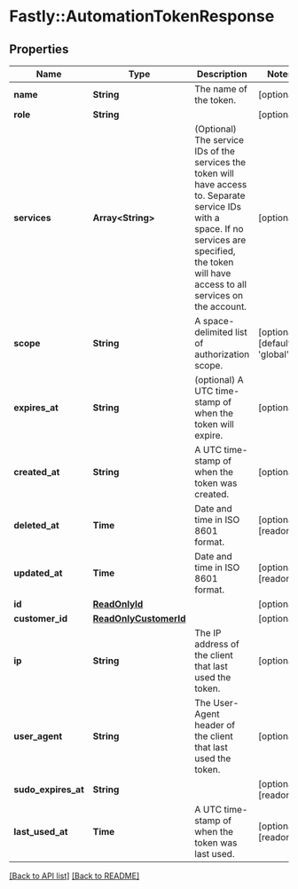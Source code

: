 # Fastly::AutomationTokenResponse

## Properties

| Name | Type | Description | Notes |
| ---- | ---- | ----------- | ----- |
| **name** | **String** | The name of the token. | [optional] |
| **role** | **String** |  | [optional] |
| **services** | **Array&lt;String&gt;** | (Optional) The service IDs of the services the token will have access to. Separate service IDs with a space. If no services are specified, the token will have access to all services on the account.  | [optional] |
| **scope** | **String** | A space-delimited list of authorization scope. | [optional][default to &#39;global&#39;] |
| **expires_at** | **String** | (optional) A UTC time-stamp of when the token will expire. | [optional] |
| **created_at** | **String** | A UTC time-stamp of when the token was created. | [optional] |
| **deleted_at** | **Time** | Date and time in ISO 8601 format. | [optional][readonly] |
| **updated_at** | **Time** | Date and time in ISO 8601 format. | [optional][readonly] |
| **id** | [**ReadOnlyId**](ReadOnlyId.md) |  | [optional] |
| **customer_id** | [**ReadOnlyCustomerId**](ReadOnlyCustomerId.md) |  | [optional] |
| **ip** | **String** | The IP address of the client that last used the token. | [optional] |
| **user_agent** | **String** | The User-Agent header of the client that last used the token. | [optional] |
| **sudo_expires_at** | **String** |  | [optional][readonly] |
| **last_used_at** | **Time** | A UTC time-stamp of when the token was last used. | [optional][readonly] |

[[Back to API list]](../../README.md#endpoints) [[Back to README]](../../README.md)

